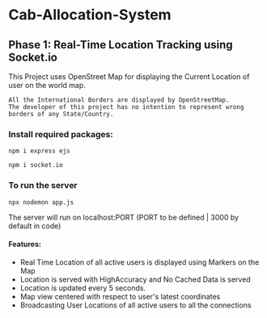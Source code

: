 # Cab-Allocation-System

## Phase 1: Real-Time Location Tracking using Socket.io 


This Project uses OpenStreet Map for displaying the Current Location of user on the world map.
```
All the International Borders are displayed by OpenStreetMap.
The developer of this project has no intention to represent wrong borders of any State/Country.
```

### Install required packages:
```
npm i express ejs
```

```
npm i socket.io
```

### To run the server
```
npx nodemon app.js
```
<p>The server will run on localhost:PORT  (PORT to be defined | 3000 by default in code)</p>


#### Features:
<ul>
  <li>Real Time Location of all active users is displayed using Markers on the Map</li>
  <li>Location is served with HighAccuracy and No Cached Data is served</li>
  <li>Location is updated every 5 seconds. </li>
  <li>Map view centered with respect to user's latest coordinates</li>
  <li>Broadcasting User Locations of all active users to all the connections</li>
</ul>

